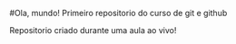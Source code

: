 #Ola, mundo! 
 Primeiro repositorio do curso de git e github

 Repositorio criado durante uma aula ao vivo!

